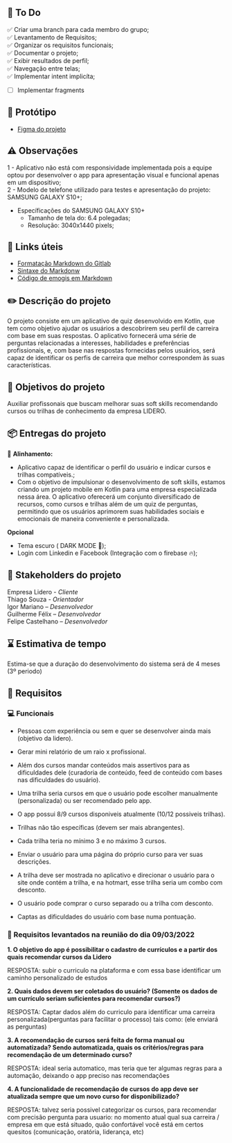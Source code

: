 ## :briefcase: **To Do**

:white_check_mark: Criar uma branch para cada membro do grupo;\
:white_check_mark: Levantamento de Requisitos;\
:white_check_mark: Organizar os requisitos funcionais;\
:white_check_mark: Documentar o projeto;\
:white_check_mark: Exibir resultados de perfil;\
:white_check_mark: Navegação entre telas;\
:white_check_mark: Implementar intent implicíta;
- [ ] Implementar fragments

## 📱 Protótipo  
- [Figma do projeto](https://www.figma.com/file/SyhNZ1v5wzZ4mBBcWO9IWC/Lidero?type=design&node-id=0%3A1&t=0rTHu2t8p4Brf8kw-1)


## ⚠️ Observações
1 - Aplicativo não está com responsividade implementada pois a equipe optou por desenvolver o app para apresentação visual e funcional apenas em um dispositivo;\
2 - Modelo de telefone utilizado para testes e apresentação do projeto: SAMSUNG GALAXY S10+;
  - Específicações do SAMSUNG GALAXY S10+
    - Tamanho de tela do: 6.4 polegadas;
    - Resolução: 3040x1440 pixels;

## :link: Links úteis 

- [Formatação Markdown do Gitlab](https://docs.gitlab.com/ee/user/markdown.html)
- [Sintaxe do Markdonw](https://portal.revendadesoftware.com.br/manuais/base-de-conhecimento/sintaxe-markdown)
- [Código de emogis em Markdown](https://www.webfx.com/tools/emoji-cheat-sheet/)

## :pencil2: Descrição do projeto
O projeto consiste em um aplicativo de quiz desenvolvido em Kotlin, que tem como objetivo ajudar os usuários a descobrirem seu perfil de carreira com base em suas respostas. O aplicativo fornecerá uma série de perguntas relacionadas a interesses, habilidades e preferências profissionais, e, com base nas respostas fornecidas pelos usuários, será capaz de identificar os perfis de carreira que melhor correspondem às suas características.

## :dart: Objetivos do projeto
Auxiliar profissonais que buscam melhorar suas soft skills recomendando cursos ou trilhas de conhecimento da empresa LIDERO.

## :package: Entregas do projeto

:large_blue_circle: **Alinhamento:** 

- Aplicativo capaz de identificar o perfil do usuário e indicar cursos e trilhas compatíveis.;
- Com o objetivo de impulsionar o desenvolvimento de soft skills, estamos criando um projeto mobile em Kotlin para uma empresa especializada nessa área. O aplicativo oferecerá um conjunto diversificado de recursos, como cursos e trilhas além de um quiz de perguntas, permitindo que os usuários aprimorem suas habilidades sociais e emocionais de maneira conveniente e personalizada.

**Opcional** 
- Tema escuro ( DARK MODE 🌙);
- Login com Linkedin e Facebook (Integração com o firebase 🔥);

## :busts_in_silhouette: Stakeholders do projeto
Empresa Lidero - *Cliente*\
Thiago Souza - *Orientador*\
Igor Mariano – *Desenvolvedor*\
Guilherme Félix – *Desenvolvedor*\
Felipe Castelhano – *Desenvolvedor*

## :hourglass: Estimativa de tempo
Estima-se que a duração do desenvolvimento do sistema será de 4 meses (3º periodo)

## :memo: Requisitos

### 💻 Funcionais
- Pessoas com experiência ou sem e quer se desenvolver ainda mais (objetivo da lidero).

- Gerar mini relatório de um raio x profissional.

- Além dos cursos mandar conteúdos mais assertivos para as dificuldades dele (curadoria de conteúdo, feed de conteúdo com bases nas dificuldades do usuário).

- Uma trilha seria cursos em que o usuário pode escolher manualmente (personalizada) ou ser recomendado pelo app.

- O app possui 8/9 cursos disponiveis atualmente (10/12 possiveis trilhas).

- Trilhas não tão específicas (devem ser mais abrangentes).

- Cada trilha teria no mínimo 3 e no máximo 3 cursos.

- Enviar o usuário para uma página do próprio curso para ver suas descrições.

- A trilha deve ser mostrada no aplicativo e direcionar o usuário para o site onde contém a trilha, e na hotmart, esse trilha seria um combo com desconto.

- O usuário pode comprar o curso separado ou a trilha com desconto.

- Captas as dificuldades do usuário com base numa pontuação.

### :speech_balloon: Requisitos levantados na reunião do dia 09/03/2022 

**1. O objetivo do app é possibilitar o cadastro de currículos e a partir dos quais recomendar cursos da Lidero**

RESPOSTA: subir o curriculo na plataforma e com essa base identificar um caminho personalizado de estudos

**2. Quais dados devem ser coletados do usuário? (Somente os dados de um currículo seriam suficientes para recomendar cursos?)** 

RESPOSTA: Captar dados além do curriculo para identificar uma carreira personalizada(perguntas para facilitar o processo)
tais como: (ele enviará as perguntas)

**3. A recomendação de cursos será feita de forma manual ou automatizada? Sendo automatizada, quais os critérios/regras para recomendação de um determinado curso?**

RESPOSTA: ideal seria automatico, mas teria que ter algumas regras para a automação, deixando o app preciso nas recomendações

**4. A funcionalidade de recomendação de cursos do app deve ser atualizada sempre que um novo curso for disponibilizado?** 

RESPOSTA: talvez seria possivel categorizar os cursos, para recomendar com precisão
pergunta para usuario: no momento atual qual sua carreira / empresa em que está situado, quão confortável você está em certos quesitos (comunicação, oratória, liderança, etc)

